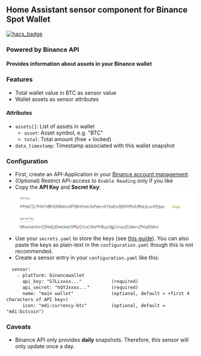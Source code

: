 ## Home Assistant sensor component for Binance Spot Wallet
[![hacs_badge](https://img.shields.io/badge/HACS-Default-orange.svg)](https://github.com/custom-components/hacs)
### Powered by Binance API

#### Provides information about assets in your Binance wallet

### Features
- Total wallet value in BTC as sensor value
- Wallet assets as sensor attributes

#### Attributes
- `assets[]`: List of assets in wallet
  - `asset`: Asset symbol, e.g. "BTC"
  - `total`: Total amount (free + locked)
- `data_timestamp`: Timestamp associated with this wallet snapshot

### Configuration
- First, create an API-Application in your [Binance account management](https://www.binance.com/de/my/settings/api-management).
- (Optional) Restrict API-access to `Enable Reading` only if you like
- Copy the **API Key** and **Secret Key**:
![img.png](res/api_keys.png)
- Use your `secrets.yaml` to store the keys (see [this guide](https://www.home-assistant.io/docs/configuration/secrets/)).
  You can also paste the keys as plain-text in the `configuration.yaml` though this is not recommended.
- Create a sensor entry in your `configuration.yaml` like this:
```Configuration.yaml:
  sensor:
    - platform: binancewallet
      api_key: "S7LLxxxx..."           (required)
      api_secret: "hQYJxxxx..."        (required)
      name: "main wallet"              (optional, default = <first 4 characters of API key>) 
      icon: "mdi:currency-btc"         (optional, default = "mdi:bitcoin")
```

### Caveats
- Binance API only provides **daily** snapshots. Therefore, this sensor will only update once a day.